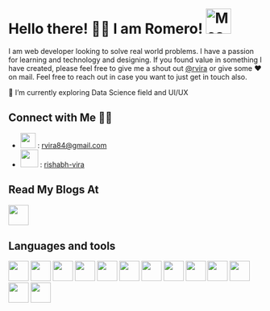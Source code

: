# Hello there! 👋🏻 I am Romero! <img src="https://i.imgur.com/veZrcC7.gif" alt="Meaow" width="50" />

I am web developer looking to solve real world problems. I have a passion for learning and technology and designing. If you found value in something I have created, please feel free to give me a shout out [@rvira](https://github.com/rvira) or give some ♥ on mail. 
Feel free to reach out in case you want to just get in touch also.

🌱 I’m currently exploring Data Science field and UI/UX



## Connect with Me 🤝🏻
- <img src ="https://img.icons8.com/color/2x/gmail-new.png" width ="30" /> : rvira84@gmail.com 
- <img src ="https://img.icons8.com/color/344/linkedin.png" width ="35" /> : [rishabh-vira](https://www.linkedin.com/in/rishabh-vira/)


## Read My Blogs At
<a href="
https://www.blogger.com/profile/13213770736853331996"><img src ="https://img.icons8.com/color/344/blogger.png" width ="40">
</a>


## Languages and tools
<img src ="https://img.icons8.com/color/344/bootstrap.png" width ="40"> <img src ="https://img.icons8.com/color/2x/javascript.png" width ="40"> <img src ="https://img.icons8.com/color/344/java-coffee-cup-logo--v1.png" width ="40"> 
<img src ="https://img.icons8.com/color/344/c-programming.png" width ="40"> <img src ="https://img.icons8.com/color/344/c-plus-plus-logo.png" width ="40"> <img src ="https://img.icons8.com/color/344/python--v1.png" width ="40"> 
<img src ="https://img.icons8.com/color/344/html-5--v1.png" width ="40"> <img src ="https://img.icons8.com/color/344/css3.png" width ="40"> <img src ="https://img.icons8.com/color/344/wordpress.png" width ="40">
<img src ="https://img.icons8.com/color/344/git.png" width ="40"> <img src ="https://img.icons8.com/color/344/mysql-logo.png" width ="40"> <img src ="https://img.icons8.com/color/344/django.png" width ="40">
<img src ="https://img.icons8.com/color/344/figma--v1.png" width ="40">

